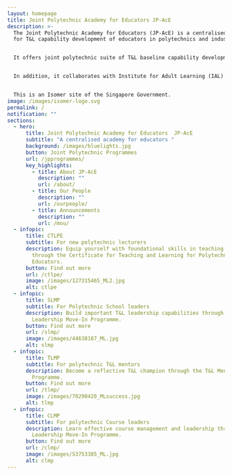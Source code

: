 ```yaml
---
layout: homepage
title: Joint Polytechnic Academy for Educators JP-AcE
description: >-
  The Joint Polytechnic Academy for Educators (JP-AcE) is a centralised academy
  for T&L capability development of educators in polytechnics and industry.


  It offers joint polytechnic suite of T&L baseline capability development programmes and certifications, such as the Certificate in T&L for Polytechnic Educators (CTLPE), School Leadership Move-In Programme (SLMP), T&L Mentor Move-In  Programme (TLMP), Course Leadership Move-In Programme (CLMP) and other programmes which strengthens the T&L capabilities of polytechnic educators. 


  In addition, it collaborates with Institute for Adult Learning (IAL) and partners to create and deliver programmes in area of adult education. 


  This is an Isomer site of the Singapore Government.
image: /images/isomer-logo.svg
permalink: /
notification: ""
sections:
  - hero:
      title: Joint Polytechnic Academy for Educators  JP-AcE
      subtitle: "A centralised academy for educators "
      background: /images/bluelights.jpg
      button: Joint Polytechnic Programmes
      url: /jpprogrammes/
      key_highlights:
        - title: About JP-AcE
          description: ""
          url: /about/
        - title: Our People
          description: ""
          url: /ourpeople/
        - title: Announcements
          description: ""
          url: /mou/
  - infopic:
      title: CTLPE
      subtitle: For new polytechnic lecturers
      description: Equip yourself with foundational skills in teaching and learning
        through the Certificate for Teaching and Learning for Polytechnic
        Educators.
      button: Find out more
      url: /ctlpe/
      image: /images/127315465_ML2.jpg
      alt: ctlpe
  - infopic:
      title: SLMP
      subtitle: For Polytechnic School leaders
      description: Build important T&L leadership capabilities through the School
        Leadership Move-In Programme.
      button: Find out more
      url: /slmp/
      image: /images/44638187_ML.jpg
      alt: slmp
  - infopic:
      title: TLMP
      subtitle: For polytechnic T&L mentors
      description: Become a reflective T&L champion through the T&L Mentor Move-In
        Programme.
      button: Find out more
      url: /tlmp/
      image: /images/70290420_MLsuccess.jpg
      alt: tlmp
  - infopic:
      title: CLMP
      subtitle: For polytechnic Course leaders
      description: Learn effective course management and leadership through the Course
        Leadership Move-In Programme.
      button: Find out more
      url: /clmp/
      image: /images/53753385_ML.jpg
      alt: clmp
---
```


